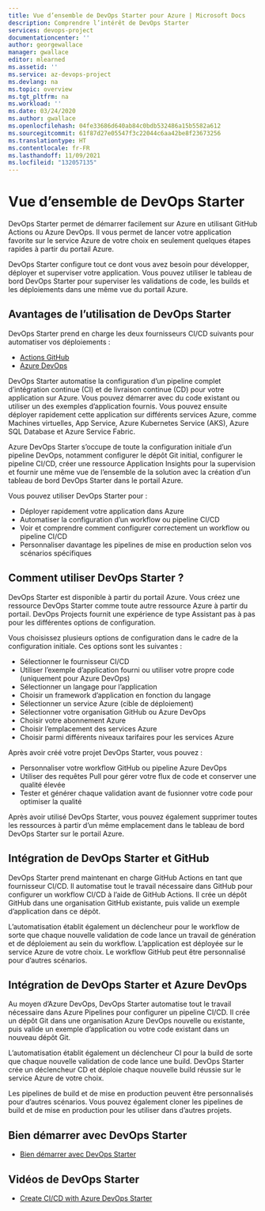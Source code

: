 ```yaml
---
title: Vue d’ensemble de DevOps Starter pour Azure | Microsoft Docs
description: Comprendre l’intérêt de DevOps Starter
services: devops-project
documentationcenter: ''
author: georgewallace
manager: gwallace
editor: mlearned
ms.assetid: ''
ms.service: az-devops-project
ms.devlang: na
ms.topic: overview
ms.tgt_pltfrm: na
ms.workload: ''
ms.date: 03/24/2020
ms.author: gwallace
ms.openlocfilehash: 04fe33686d640ab84c0bdb532486a15b5582a612
ms.sourcegitcommit: 61f87d27e05547f3c22044c6aa42be8f23673256
ms.translationtype: HT
ms.contentlocale: fr-FR
ms.lasthandoff: 11/09/2021
ms.locfileid: "132057135"
---
```

# <a name="overview-of-devops-starter"></a>Vue d’ensemble de DevOps Starter

 DevOps Starter permet de démarrer facilement sur Azure en utilisant GitHub Actions ou Azure DevOps. Il vous permet de lancer votre application favorite sur le service Azure de votre choix en seulement quelques étapes rapides à partir du portail Azure. 

 DevOps Starter configure tout ce dont vous avez besoin pour développer, déployer et superviser votre application. Vous pouvez utiliser le tableau de bord DevOps Starter pour superviser les validations de code, les builds et les déploiements dans une même vue du portail Azure.

## <a name="advantages-of-using-devops-starter"></a>Avantages de l’utilisation de DevOps Starter

  DevOps Starter prend en charge les deux fournisseurs CI/CD suivants pour automatiser vos déploiements :
  * [Actions GitHub](https://github.com/features/actions)
  * [Azure DevOps](https://azure.microsoft.com/services/devops)

  DevOps Starter automatise la configuration d’un pipeline complet d’intégration continue (CI) et de livraison continue (CD) pour votre application sur Azure.  Vous pouvez démarrer avec du code existant ou utiliser un des exemples d’application fournis. Vous pouvez ensuite déployer rapidement cette application sur différents services Azure, comme Machines virtuelles, App Service, Azure Kubernetes Service (AKS), Azure SQL Database et Azure Service Fabric.  

  Azure DevOps Starter s’occupe de toute la configuration initiale d’un pipeline DevOps, notamment configurer le dépôt Git initial, configurer le pipeline CI/CD, créer une ressource Application Insights pour la supervision et fournir une même vue de l’ensemble de la solution avec la création d’un tableau de bord DevOps Starter dans le portail Azure.

Vous pouvez utiliser DevOps Starter pour :

* Déployer rapidement votre application dans Azure
* Automatiser la configuration d’un workflow ou pipeline CI/CD
* Voir et comprendre comment configurer correctement un workflow ou pipeline CI/CD
* Personnaliser davantage les pipelines de mise en production selon vos scénarios spécifiques

## <a name="how-to-use-devops-starter"></a>Comment utiliser DevOps Starter ?

  DevOps Starter est disponible à partir du portail Azure. Vous créez une ressource DevOps Starter comme toute autre ressource Azure à partir du portail. DevOps Projects fournit une expérience de type Assistant pas à pas pour les différentes options de configuration.  

Vous choisissez plusieurs options de configuration dans le cadre de la configuration initiale. Ces options sont les suivantes :

* Sélectionner le fournisseur CI/CD
* Utiliser l’exemple d’application fourni ou utiliser votre propre code (uniquement pour Azure DevOps)
* Sélectionner un langage pour l’application
* Choisir un framework d’application en fonction du langage
* Sélectionner un service Azure (cible de déploiement)
* Sélectionner votre organisation GitHub ou Azure DevOps
* Choisir votre abonnement Azure
* Choisir l’emplacement des services Azure
* Choisir parmi différents niveaux tarifaires pour les services Azure

Après avoir créé votre projet DevOps Starter, vous pouvez :

* Personnaliser votre workflow GitHub ou pipeline Azure DevOps
* Utiliser des requêtes Pull pour gérer votre flux de code et conserver une qualité élevée
* Tester et générer chaque validation avant de fusionner votre code pour optimiser la qualité

Après avoir utilisé DevOps Starter, vous pouvez également supprimer toutes les ressources à partir d’un même emplacement dans le tableau de bord DevOps Starter sur le portail Azure.

## <a name="devops-starter-and-github-integration"></a>Intégration de DevOps Starter et GitHub

DevOps Starter prend maintenant en charge GitHub Actions en tant que fournisseur CI/CD. Il automatise tout le travail nécessaire dans GitHub pour configurer un workflow CI/CD à l’aide de GitHub Actions. Il crée un dépôt GitHub dans une organisation GitHub existante, puis valide un exemple d’application dans ce dépôt.  

L’automatisation établit également un déclencheur pour le workflow de sorte que chaque nouvelle validation de code lance un travail de génération et de déploiement au sein du workflow. L’application est déployée sur le service Azure de votre choix. Le workflow GitHub peut être personnalisé pour d’autres scénarios. 

## <a name="devops-starter-and-azure-devops-integration"></a>Intégration de DevOps Starter et Azure DevOps

Au moyen d’Azure DevOps, DevOps Starter automatise tout le travail nécessaire dans Azure Pipelines pour configurer un pipeline CI/CD. Il crée un dépôt Git dans une organisation Azure DevOps nouvelle ou existante, puis valide un exemple d’application ou votre code existant dans un nouveau dépôt Git.  

L’automatisation établit également un déclencheur CI pour la build de sorte que chaque nouvelle validation de code lance une build. DevOps Starter crée un déclencheur CD et déploie chaque nouvelle build réussie sur le service Azure de votre choix.  

Les pipelines de build et de mise en production peuvent être personnalisés pour d’autres scénarios. Vous pouvez également cloner les pipelines de build et de mise en production pour les utiliser dans d’autres projets.

## <a name="getting-started-with-devops-starter"></a>Bien démarrer avec DevOps Starter

* [Bien démarrer avec DevOps Starter](./azure-devops-project-github.md)

##  <a name="devops-starter-videos"></a>Vidéos de DevOps Starter

* [Create CI/CD with Azure DevOps Starter](https://www.youtube.com/watch?v=NuYDAs3kNV8)
